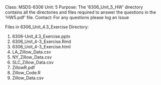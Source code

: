 Class: MSDS-6306
Unit: 5
Purpose: The '6306_Unit_5_HW' directory contains all the directories and files required to answer the questions in the 'HW5.pdf' file.
Contact: For any questions please log an Issue 


Files in 6306_Unit_4.3_Exercise Directory:
1.  6306-Unit_4.3_Exercise.pptx
2.  6306_Unit_4-3_Exercise.Rmd
3.  6306_Unit_4-3_Exercise.html
4.  LA_Zillow_Data.csv
5.  NY_Zillow_Data.csv
6.  SLC_Zillow_Data.csv
7.  ZillowR.pdf
8.  Zillow_Code.R
9.  Zillow_Data.csv
